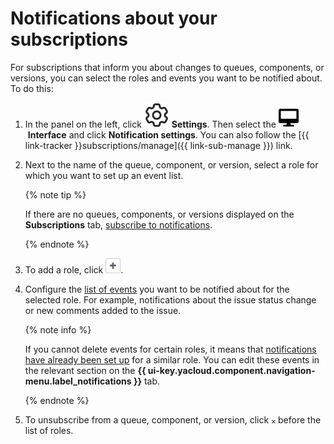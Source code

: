 # Notifications about your subscriptions

For subscriptions that inform you about changes to queues, components, or versions, you can select the roles and events you want to be notified about.
To do this:


1. In the panel on the left, click ![](../../_assets/tracker/svg/settings.svg) **Settings**. Then select the ![](../../_assets/tracker/svg/interface.svg)&nbsp;**Interface** and click **Notification settings**. You can also follow the [{{ link-tracker }}subscriptions/manage]({{ link-sub-manage }}) link.

1. Next to the name of the queue, component, or version, select a role for which you want to set up an event list.

   {% note tip %}

   If there are no queues, components, or versions displayed on the **Subscriptions** tab, [subscribe to notifications](subscribe.md#section_xt5_xrv_jz).

   {% endnote %}

1. To add a role, click ![](../../_assets/tracker/button-plus.png).

1. Configure the [list of events](user-notifications.md#section_iqn_y55_xgb) you want to be notified about for the selected role. For example, notifications about the issue status change or new comments added to the issue.

   {% note info %}

   If you cannot delete events for certain roles, it means that [notifications have already been set up](user-notifications.md) for a similar role. You can edit these events in the relevant section on the **{{ ui-key.yacloud.component.navigation-menu.label_notifications }}** tab.

   {% endnote %}

1. To unsubscribe from a queue, component, or version, click ![](../../_assets/tracker/small-x.png) before the list of roles.
